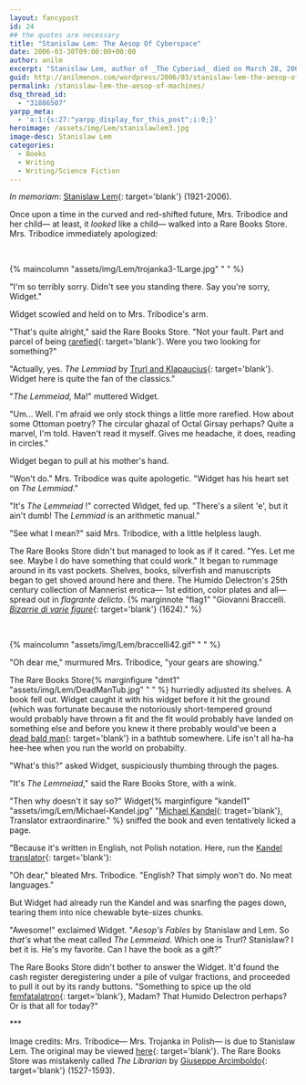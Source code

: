 ```yaml
---
layout: fancypost
id: 24
## the quotes are necessary
title: "Stanislaw Lem: The Aesop Of Cyberspace"
date: 2006-03-30T09:00:00+00:00
author: anilm
excerpt: "Stanislaw Lem, author of _The Cyberiad_ died on March 28, 2006. A cheeky tribute to the Aesop of Cyberspace."
guid: http://anilmenon.com/wordpress/2006/03/stanislaw-lem-the-aesop-of-machines.html
permalink: /stanislaw-lem-the-aesop-of-machines/
dsq_thread_id:
  - "31886507"
yarpp_meta:
  - 'a:1:{s:27:"yarpp_display_for_this_post";i:0;}'
heroimage: /assets/img/Lem/stanislawlem3.jpg
image-desc: Stanislaw Lem
categories:
  - Books
  - Writing
  - Writing/Science Fiction
---
```

_In memoriam_: [Stanislaw Lem](http://www.lem.pl/cyberiadinfo/english/main.htm){: target='blank'} (1921-2006).

Once upon a time in the curved and red-shifted future, Mrs. Tribodice and her child&mdash; at least, it _looked_ like a child&mdash; walked into a Rare Books Store. Mrs. Tribodice immediately apologized:

$$~$$

{% maincolumn "assets/img/Lem/trojanka3-1Large.jpg" " " %}

"I'm so terribly sorry. Didn't see you standing there. Say you're sorry, Widget."

Widget scowled and held on to Mrs. Tribodice's arm.

"That's quite alright," said the Rare Books Store. "Not your fault. Part and parcel of being [rarefied](http://en.wikipedia.org/wiki/Nonexistence){: target='blank'}. Were you two looking for something?"

"Actually, yes. _The Lemmiad_ by [Trurl and Klapaucius](http://www.amazon.com/gp/product/0156027593/qid=113672207/sr=2-1/ref=pd_bbs_b_2_1/103-7665396-7736609?s=books&v=glance&n=283155){: target='blank'}. Widget here is quite the fan of the classics."

"_The Lemmeiad,_ Ma!" muttered Widget.

"Um... Well. I'm afraid we only stock things a little more rarefied. How about some Ottoman poetry? The circular ghazal of Octal Girsay perhaps? Quite a marvel, I'm told. Haven't read it myself. Gives me headache, it does, reading in circles."

Widget began to pull at his mother's hand.

"Won't do." Mrs. Tribodice was quite apologetic. "Widget has his heart set on _The Lemmiad_."

"It's _The Lemmeiad_ !" corrected Widget, fed up. "There's a silent 'e', but it ain't dumb! The _Lemmiad_ is an arithmetic manual."

"See what I mean?" said Mrs. Tribodice, with a little helpless laugh.

The Rare Books Store didn't but managed to look as if it cared. "Yes. Let me see. Maybe I do have something that could work." It began to rummage around in its vast pockets. Shelves, books, silverfish and manuscripts began to get shoved around here and there. The Humido Delectron's 25th century collection of Mannerist erotica&mdash; 1st edition, color plates and all&mdash; spread out in _flagrante delicto_. {% marginnote "flag1" "Giovanni Braccelli. [_Bizarrie di varie figure_](https://publicdomainreview.org/collection/bracelli-s-bizzarie-di-varie-figure-1624){: target='blank'} (1624)." %}

$$\,$$

{% maincolumn "assets/img/Lem/braccelli42.gif" " " %}

"Oh dear me," murmured Mrs. Tribodice, "your gears are showing."

The Rare Books Store{% marginfigure "dmt1" "assets/img/Lem/DeadManTub.jpg" " " %} hurriedly adjusted its shelves. A book fell out. Widget caught it with his widget before it hit the ground (which was fortunate because the notoriously short-tempered ground would probably have thrown a fit and the fit would probably have landed on something else and before you knew it there probably would've been a [dead bald man](https://www.goodreads.com/book/show/497121.Memoirs_Found_in_a_Bathtub){: target='blank'} in a bathtub somewhere. Life isn't all ha-ha hee-hee when you run the world on probabilty.

"What's this?" asked Widget, suspiciously thumbing through the pages.

"It's _The Lemmeiad_," said the Rare Books Store, with a wink.

"Then why doesn't it say so?" Widget{% marginfigure "kandel1" "assets/img/Lem/Michael-Kandel.jpg" "[Michael Kandel](https://en.wikipedia.org/wiki/Michael_Kandel){: traget='blank'}, Translator extraordinarire." %} sniffed the book and even tentatively licked a page.

"Because it's written in English, not Polish notation. Here, run the [Kandel translator](http://en.wikipedia.org/wiki/Michael_Kandel){: target='blank'}:

"Oh dear," bleated Mrs. Tribodice. "English? That simply won't do. No meat languages."

But Widget had already run the Kandel and was snarfing the pages down, tearing them into nice chewable byte-sizes chunks.

"Awesome!" exclaimed Widget. "_Aesop's Fables_ by Stanislaw and Lem. So _that's_ what the meat called _The Lemmeiad_. Which one is Trurl? Stanislaw? I bet it is. He's my favorite. Can I have the book as a gift?"

The Rare Books Store didn't bother to answer the Widget. It'd found the cash register deregistering under a pile of vulgar fractions, and proceeded to pull it out by its randy buttons. "Something to spice up the old [femfatalatron](http://www.art.net/~hopkins/Don/lem/Femfatalatron.html){: target='blank'}, Madam? That Humido Delectron perhaps? Or is that all for today?"

\*\*\*


Image credits: Mrs. Tribodice&mdash; Mrs. Trojanka in Polish&mdash; is due to Stanislaw Lem. The original may be viewed [here](http://www.lem.pl/cyberiadinfo/english/lemdraw/trojanka.gif){: target='blank'}. The Rare Books Store was mistakenly called _The Librarian_ by [Giuseppe Arcimboldo](http://www.abcgallery.com/A/arcimboldo/arcimboldo.html){: target='blank'} (1527-1593).  
